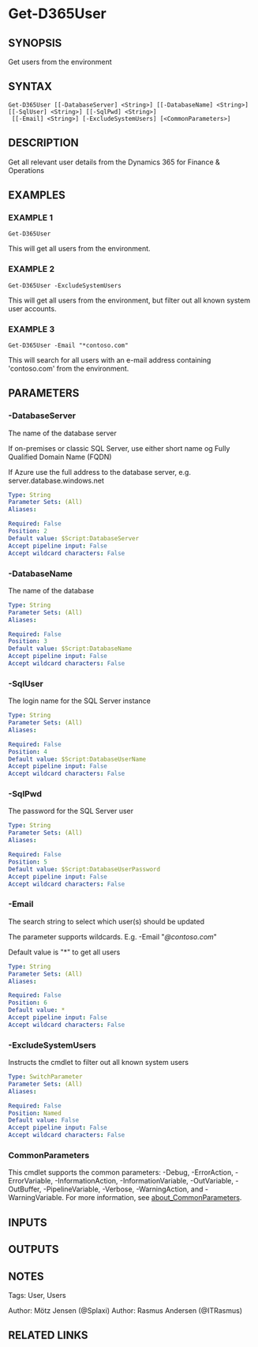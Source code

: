 ﻿---
external help file: d365fo.tools-help.xml
Module Name: d365fo.tools
online version:
schema: 2.0.0
---

# Get-D365User

## SYNOPSIS
Get users from the environment

## SYNTAX

```
Get-D365User [[-DatabaseServer] <String>] [[-DatabaseName] <String>] [[-SqlUser] <String>] [[-SqlPwd] <String>]
 [[-Email] <String>] [-ExcludeSystemUsers] [<CommonParameters>]
```

## DESCRIPTION
Get all relevant user details from the Dynamics 365 for Finance & Operations

## EXAMPLES

### EXAMPLE 1
```
Get-D365User
```

This will get all users from the environment.

### EXAMPLE 2
```
Get-D365User -ExcludeSystemUsers
```

This will get all users from the environment, but filter out all known system user accounts.

### EXAMPLE 3
```
Get-D365User -Email "*contoso.com"
```

This will search for all users with an e-mail address containing 'contoso.com' from the environment.

## PARAMETERS

### -DatabaseServer
The name of the database server

If on-premises or classic SQL Server, use either short name og Fully Qualified Domain Name (FQDN)

If Azure use the full address to the database server, e.g.
server.database.windows.net

```yaml
Type: String
Parameter Sets: (All)
Aliases:

Required: False
Position: 2
Default value: $Script:DatabaseServer
Accept pipeline input: False
Accept wildcard characters: False
```

### -DatabaseName
The name of the database

```yaml
Type: String
Parameter Sets: (All)
Aliases:

Required: False
Position: 3
Default value: $Script:DatabaseName
Accept pipeline input: False
Accept wildcard characters: False
```

### -SqlUser
The login name for the SQL Server instance

```yaml
Type: String
Parameter Sets: (All)
Aliases:

Required: False
Position: 4
Default value: $Script:DatabaseUserName
Accept pipeline input: False
Accept wildcard characters: False
```

### -SqlPwd
The password for the SQL Server user

```yaml
Type: String
Parameter Sets: (All)
Aliases:

Required: False
Position: 5
Default value: $Script:DatabaseUserPassword
Accept pipeline input: False
Accept wildcard characters: False
```

### -Email
The search string to select which user(s) should be updated

The parameter supports wildcards.
E.g.
-Email "*@contoso.com*"

Default value is "*" to get all users

```yaml
Type: String
Parameter Sets: (All)
Aliases:

Required: False
Position: 6
Default value: *
Accept pipeline input: False
Accept wildcard characters: False
```

### -ExcludeSystemUsers
Instructs the cmdlet to filter out all known system users

```yaml
Type: SwitchParameter
Parameter Sets: (All)
Aliases:

Required: False
Position: Named
Default value: False
Accept pipeline input: False
Accept wildcard characters: False
```

### CommonParameters
This cmdlet supports the common parameters: -Debug, -ErrorAction, -ErrorVariable, -InformationAction, -InformationVariable, -OutVariable, -OutBuffer, -PipelineVariable, -Verbose, -WarningAction, and -WarningVariable. For more information, see [about_CommonParameters](http://go.microsoft.com/fwlink/?LinkID=113216).

## INPUTS

## OUTPUTS

## NOTES
Tags: User, Users

Author: Mötz Jensen (@Splaxi)
Author: Rasmus Andersen (@ITRasmus)

## RELATED LINKS
